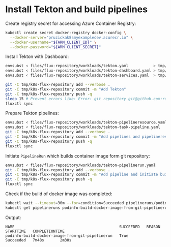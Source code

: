 # Install Tekton and build pipelines

Create registry secret for accessing Azure Container Registry:

```bash
kubectl create secret docker-registry docker-config \
  --docker-server="pruzickak8smyexampledev.azurecr.io" \
  --docker-username="${ARM_CLIENT_ID}" \
  --docker-password="${ARM_CLIENT_SECRET}"
```

Install Tekton with Dashboard:

```bash
envsubst < files/flux-repository/workloads/tekton.yaml           > tmp/k8s-flux-repository/workloads/tekton.yaml
envsubst < files/flux-repository/workloads/tekton-dashboard.yaml > tmp/k8s-flux-repository/workloads/tekton-dashboard.yaml
envsubst < files/flux-repository/workloads/tekton-services.yaml  > tmp/k8s-flux-repository/workloads/tekton-services.yaml

git -C tmp/k8s-flux-repository add --verbose .
git -C tmp/k8s-flux-repository commit -m "Add Tekton"
git -C tmp/k8s-flux-repository push -q
sleep 15 # Prevent errors like: Error: git repository git@github.com:ruzickap/k8s-flux-repository is not ready to sync (status: cloned)
fluxctl sync
```

Prepare Tekton pipelines:

```bash
envsubst < files/flux-repository/workloads/tekton-pipelineresource.yaml > tmp/k8s-flux-repository/workloads/tekton-pipelineresource.yaml
envsubst < files/flux-repository/workloads/tekton-task-pipeline.yaml    > tmp/k8s-flux-repository/workloads/tekton-task-pipeline.yaml
git -C tmp/k8s-flux-repository add --verbose .
git -C tmp/k8s-flux-repository commit -m "Add pipelines and pipelineresources"
git -C tmp/k8s-flux-repository push -q
fluxctl sync
```

Initiate `PipelineRun` which builds container image form git repository:

```bash
envsubst < files/flux-repository/workloads/tekton-pipelinerun.yaml      > tmp/k8s-flux-repository/workloads/tekton-pipelinerun.yaml
git -C tmp/k8s-flux-repository add --verbose .
git -C tmp/k8s-flux-repository commit -m "Add pipeline and initiate build process"
git -C tmp/k8s-flux-repository push -q
fluxctl sync
```

Check if the build of docker image was completed:

```bash
kubectl wait --timeout=30m --for=condition=Succeeded pipelineruns/podinfo-build-docker-image-from-git-pipelinerun
kubectl get pipelineruns podinfo-build-docker-image-from-git-pipelinerun
```

Output:

```text
NAME                                              SUCCEEDED   REASON      STARTTIME   COMPLETIONTIME
podinfo-build-docker-image-from-git-pipelinerun   True        Succeeded   7m48s       2m30s
```
